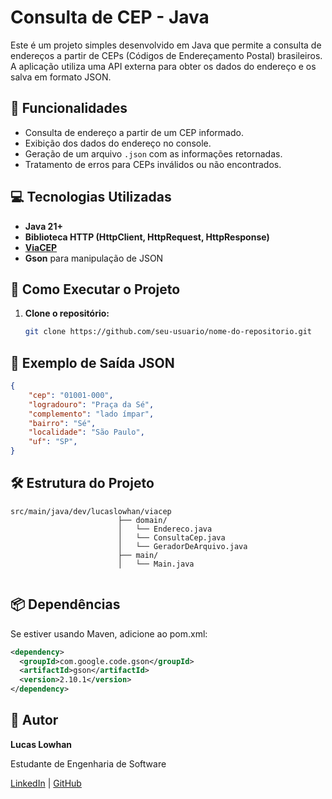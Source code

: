 # Consulta de CEP - Java

Este é um projeto simples desenvolvido em Java que permite a consulta de endereços a partir de CEPs (Códigos de Endereçamento Postal) brasileiros. A aplicação utiliza uma API externa para obter os dados do endereço e os salva em formato JSON.

## 📌 Funcionalidades

- Consulta de endereço a partir de um CEP informado.
- Exibição dos dados do endereço no console.
- Geração de um arquivo `.json` com as informações retornadas.
- Tratamento de erros para CEPs inválidos ou não encontrados.

## 💻 Tecnologias Utilizadas

- **Java 21+**
- **Biblioteca HTTP (HttpClient, HttpRequest, HttpResponse)**
- **[ViaCEP](https://viacep.com.br/)**
- **Gson** para manipulação de JSON

## 🚀 Como Executar o Projeto

1. **Clone o repositório:**

   ```bash
   git clone https://github.com/seu-usuario/nome-do-repositorio.git

## 🧾 Exemplo de Saída JSON
```json
{
    "cep": "01001-000",
    "logradouro": "Praça da Sé",
    "complemento": "lado ímpar",
    "bairro": "Sé",
    "localidade": "São Paulo",
    "uf": "SP",
}
```
## 🛠️ Estrutura do Projeto
```
src/main/java/dev/lucaslowhan/viacep
                        ├── domain/
                        │   └── Endereco.java
                        │   └── ConsultaCep.java
                        │   └── GeradorDeArquivo.java
                        ├── main/
                        │   └── Main.java
                        
```
## 📦 Dependências

Se estiver usando Maven, adicione ao pom.xml:
```xml
<dependency>
  <groupId>com.google.code.gson</groupId>
  <artifactId>gson</artifactId>
  <version>2.10.1</version>
</dependency>
```
## 👤 Autor

**Lucas Lowhan**

Estudante de Engenharia de Software

[LinkedIn](https://www.linkedin.com/in/lucaslowhan/) | [GitHub](https://github.com/lucaslowhan)

